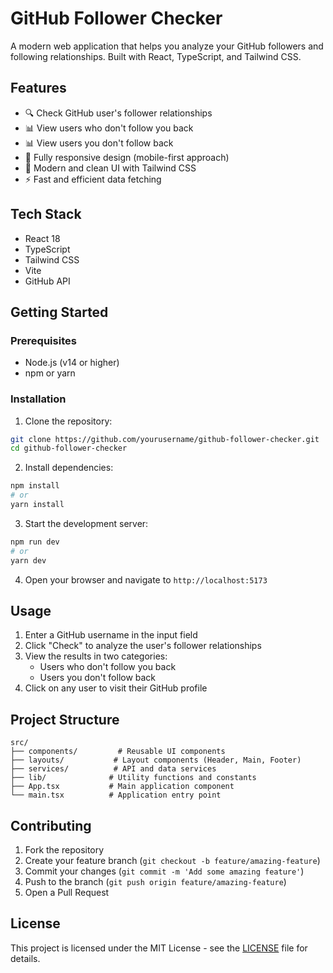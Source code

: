 # GitHub Follower Checker

A modern web application that helps you analyze your GitHub followers and following relationships. Built with React, TypeScript, and Tailwind CSS.

## Features

- 🔍 Check GitHub user's follower relationships
- 📊 View users who don't follow you back
- 📊 View users you don't follow back
- 📱 Fully responsive design (mobile-first approach)
- 🎨 Modern and clean UI with Tailwind CSS
- ⚡ Fast and efficient data fetching

## Tech Stack

- React 18
- TypeScript
- Tailwind CSS
- Vite
- GitHub API

## Getting Started

### Prerequisites

- Node.js (v14 or higher)
- npm or yarn

### Installation

1. Clone the repository:
```bash
git clone https://github.com/yourusername/github-follower-checker.git
cd github-follower-checker
```

2. Install dependencies:
```bash
npm install
# or
yarn install
```

3. Start the development server:
```bash
npm run dev
# or
yarn dev
```

4. Open your browser and navigate to `http://localhost:5173`

## Usage

1. Enter a GitHub username in the input field
2. Click "Check" to analyze the user's follower relationships
3. View the results in two categories:
   - Users who don't follow you back
   - Users you don't follow back
4. Click on any user to visit their GitHub profile

## Project Structure

```
src/
├── components/         # Reusable UI components
├── layouts/           # Layout components (Header, Main, Footer)
├── services/          # API and data services
├── lib/              # Utility functions and constants
├── App.tsx           # Main application component
└── main.tsx          # Application entry point
```

## Contributing

1. Fork the repository
2. Create your feature branch (`git checkout -b feature/amazing-feature`)
3. Commit your changes (`git commit -m 'Add some amazing feature'`)
4. Push to the branch (`git push origin feature/amazing-feature`)
5. Open a Pull Request

## License

This project is licensed under the MIT License - see the [LICENSE](LICENSE) file for details.